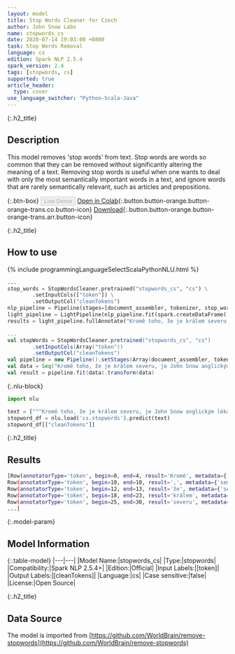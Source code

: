 ```yaml
---
layout: model
title: Stop Words Cleaner for Czech
author: John Snow Labs
name: stopwords_cs
date: 2020-07-14 19:03:00 +0800
task: Stop Words Removal
language: cs
edition: Spark NLP 2.5.4
spark_version: 2.4
tags: [stopwords, cs]
supported: true
article_header:
  type: cover
use_language_switcher: "Python-Scala-Java"
---
```


{:.h2_title}
## Description
This model removes 'stop words' from text. Stop words are words so common that they can be removed without significantly altering the meaning of a text. Removing stop words is useful when one wants to deal with only the most semantically important words in a text, and ignore words that are rarely semantically relevant, such as articles and prepositions.

{:.btn-box}
<button class="button button-orange" disabled>Live Demo</button>
[Open in Colab](https://colab.research.google.com/github/JohnSnowLabs/spark-nlp-workshop/blob/b2eb08610dd49d5b15077cc499a94b4ec1e8b861/jupyter/annotation/english/stop-words/StopWordsCleaner.ipynb){:.button.button-orange.button-orange-trans.co.button-icon}
[Download](https://s3.amazonaws.com/auxdata.johnsnowlabs.com/public/models/stopwords_cs_cs_2.5.4_2.4_1594742440427.zip){:.button.button-orange.button-orange-trans.arr.button-icon}

{:.h2_title}
## How to use

<div class="tabs-box" markdown="1">

{% include programmingLanguageSelectScalaPythonNLU.html %}

```python
...
stop_words = StopWordsCleaner.pretrained("stopwords_cs", "cs") \
        .setInputCols(["token"]) \
        .setOutputCol("cleanTokens")
nlp_pipeline = Pipeline(stages=[document_assembler, tokenizer, stop_words])
light_pipeline = LightPipeline(nlp_pipeline.fit(spark.createDataFrame([['']]).toDF("text")))
results = light_pipeline.fullAnnotate("Kromě toho, že je králem severu, je John Snow anglickým lékařem a lídrem ve vývoji anestezie a lékařské hygieny.")
```

```scala
...
val stopWords = StopWordsCleaner.pretrained("stopwords_cs", "cs")
        .setInputCols(Array("token"))
        .setOutputCol("cleanTokens")
val pipeline = new Pipeline().setStages(Array(document_assembler, tokenizer, stopWords))
val data = Seq("Kromě toho, že je králem severu, je John Snow anglickým lékařem a lídrem ve vývoji anestezie a lékařské hygieny.").toDF("text")
val result = pipeline.fit(data).transform(data)
```

{:.nlu-block}
```python
import nlu

text = ["""Kromě toho, že je králem severu, je John Snow anglickým lékařem a lídrem ve vývoji anestezie a lékařské hygieny."""]
stopword_df = nlu.load('cs.stopwords').predict(text)
stopword_df[["cleanTokens"]]
```

</div>

{:.h2_title}
## Results

```bash
[Row(annotatorType='token', begin=0, end=4, result='Kromě', metadata={'sentence': '0'}),
Row(annotatorType='token', begin=10, end=10, result=',', metadata={'sentence': '0'}),
Row(annotatorType='token', begin=12, end=13, result='že', metadata={'sentence': '0'}),
Row(annotatorType='token', begin=18, end=23, result='králem', metadata={'sentence': '0'}),
Row(annotatorType='token', begin=25, end=30, result='severu', metadata={'sentence': '0'}),
...]
```

{:.model-param}
## Model Information

{:.table-model}
|---|---|
|Model Name:|stopwords_cs|
|Type:|stopwords|
|Compatibility:|Spark NLP 2.5.4+|
|Edition:|Official|
|Input Labels:|[token]|
|Output Labels:|[cleanTokens]|
|Language:|cs|
|Case sensitive:|false|
|License:|Open Source|

{:.h2_title}
## Data Source
The model is imported from [https://github.com/WorldBrain/remove-stopwords](https://github.com/WorldBrain/remove-stopwords)